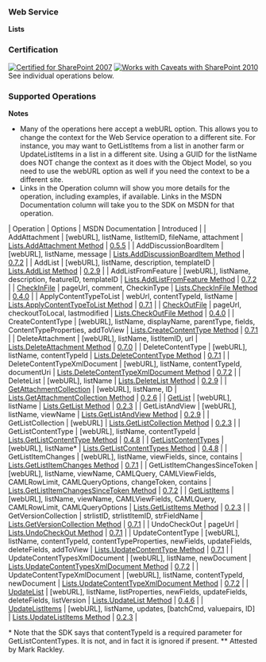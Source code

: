### Web Service

**Lists**

### Certification

[![Certified for SharePoint 2007](http://www.sympraxisconsulting.com/SPServices/sp2007-cert.jpg "Certified for SharePoint 2007")](http://spservices.codeplex.com/wikipage?title=Glossary#Certification) [![Works with Caveats with SharePoint 2010](http://www.sympraxisconsulting.com/SPServices/sp2010-works.jpg "Works with Caveats with SharePoint 2010")](http://spservices.codeplex.com/wikipage?title=Glossary#Certification) See individual operations below.

### Supported Operations

**Notes**

*   Many of the operations here accept a webURL option. This allows you to change the context for the Web Service operation to a different site. For instance, you may want to GetListItems from a list in another farm or UpdateListItems in a list in a different site. Using a GUID for the listName does NOT change the context as it does with the Object Model, so you need to use the webURL option as well if you need the context to be a different site.
*   Links in the Operation column will show you more details for the operation, including examples, if available. Links in the MSDN Documentation column will take you to the SDK on MSDN for that operation.

| Operation | Options | MSDN Documentation | Introduced |
| AddAttachment | <span class="codeInline">[webURL], listName, listItemID, fileName, attachment</span> | [Lists.AddAttachment Method](http://msdn.microsoft.com/en-us/library/lists.lists.addattachment(v=office.12).aspx) | [0.5.5](http://spservices.codeplex.com/releases/view/43225) |
| AddDiscussionBoardItem | <span class="codeInline">[webURL], listName, message</span> | [Lists.AddDiscussionBoardItem Method](http://msdn.microsoft.com/en-us/library/lists.lists.adddiscussionboarditem(v=office.12).aspx) | [0.7.2](http://spservices.codeplex.com/releases/view/81401) |
| AddList | <span class="codeInline">[webURL], listName, description, templateID</span> | [Lists.AddList Method](http://msdn.microsoft.com/en-us/library/lists.lists.addlist.aspx) | [0.2.9](http://spservices.codeplex.com/Release/ProjectReleases.aspx?ReleaseId=32341) |
| AddListFromFeature | <span class="codeInline">[webURL], listName, description, featureID, templateID</span> | [Lists.AddListFromFeature Method](http://msdn.microsoft.com/en-us/library/lists.lists.addlistfromfeature(v=office.12)) | [0.7.2](http://spservices.codeplex.com/releases/view/81401) |
| [CheckInFile](/wikipage?title=CheckInFile&referringTitle=Lists) | <span class="codeInline">pageUrl, comment, CheckinType</span> | [Lists.CheckInFile Method](http://msdn.microsoft.com/en-us/library/lists.lists.checkinfile.aspx) | [0.4.0](http://spservices.codeplex.com/Release/ProjectReleases.aspx?ReleaseId=34458) |
| ApplyContentTypeToList | <span class="codeInline">webUrl, contentTypeId, listName</span> | [Lists.ApplyContentTypeToList Method](http://msdn.microsoft.com/en-us/library/lists.lists.applycontenttypetolist(v=office.12).aspx) | [0.7.1](http://spservices.codeplex.com/releases/view/77486 "0.7.1") |
| [CheckOutFile](/wikipage?title=CheckOutFile&referringTitle=Lists) | <span class="codeInline">pageUrl, checkoutToLocal, lastmodified</span> | [Lists.CheckOutFile Method](http://msdn.microsoft.com/en-us/library/lists.lists.checkoutfile.aspx) | [0.4.0](http://spservices.codeplex.com/Release/ProjectReleases.aspx?ReleaseId=34458) |
| CreateContentType | <span class="codeInline">[webURL],</span> <span class="codeInline">listName, displayName, parentType, fields, ContentTypeProperties, addToView</span> | [Lists.CreateContentType Method](http://msdn.microsoft.com/en-us/library/lists.lists.createcontenttype(v=office.12).aspx) | [0.7.1](http://spservices.codeplex.com/releases/view/77486 "0.7.1") |
| DeleteAttachment | <span class="codeInline">[webURL], listName, listItemID, url</span> | [Lists.DeleteAttachment Method](http://msdn.microsoft.com/en-us/library/websvclists.lists.deleteattachment.aspx) | [0.7.0](http://spservices.codeplex.com/releases/view/68781) |
| DeleteContentType | <span class="codeInline">[webURL],</span> <span class="codeInline">listName, contentTypeId</span> | [Lists.DeleteContentType Method](http://msdn.microsoft.com/en-us/library/lists.lists.deletecontenttype(v=office.12).aspx) | [0.7.1](http://spservices.codeplex.com/releases/view/77486 "0.7.1") |
| DeleteContentTypeXmlDocument | <span class="codeInline">[webURL], listName, contentTypeId, documentUri</span> | [Lists.DeleteContentTypeXmlDocument Method](http://msdn.microsoft.com/en-us/library/lists.lists.deletecontenttypexmldocument(v=office.12).aspx) | [0.7.2](http://spservices.codeplex.com/releases/view/81401) |
| DeleteList | <span class="codeInline">[webURL], listName</span> | [Lists.DeleteList Method](http://msdn.microsoft.com/en-us/library/lists.lists.deletelist.aspx) | [0.2.9](http://spservices.codeplex.com/Release/ProjectReleases.aspx?ReleaseId=32341) |
| [GetAttachmentCollection](/wikipage?title=GetAttachmentCollection) | <span class="codeInline">[webURL], listName, ID</span> | [Lists.GetAttachmentCollection Method](http://msdn.microsoft.com/en-us/library/lists.lists.getattachmentcollection.aspx) | [0.2.6](http://spservices.codeplex.com/Release/ProjectReleases.aspx?ReleaseId=31946) |
| [GetList](/wikipage?title=GetList) | <span class="codeInline">[webURL], listName</span> | [Lists.GetList Method](http://msdn.microsoft.com/en-us/library/lists.lists.getlist.aspx) | [0.2.3](http://spservices.codeplex.com/Release/ProjectReleases.aspx?ReleaseId=31744) |
| GetListAndView | <span class="codeInline">[webURL], listName, viewName</span> | [Lists.GetListAndView Method](http://msdn.microsoft.com/en-us/library/lists.lists.getlistandview.aspx) | [0.2.9](http://spservices.codeplex.com/Release/ProjectReleases.aspx?ReleaseId=32341) |
| GetListCollection | <span class="codeInline">[webURL]</span> | [Lists.GetListCollection Method](http://msdn.microsoft.com/en-us/library/lists.lists.getlistcollection.aspx) | [0.2.3](http://spservices.codeplex.com/Release/ProjectReleases.aspx?ReleaseId=31744) |
| GetListContentType | <span class="codeInline">[webURL], listName, contentTypeId</span> | [Lists.GetListContentType Method](http://msdn.microsoft.com/en-us/library/lists.lists.getlistcontenttype.aspx) | [0.4.8](http://spservices.codeplex.com/Release/ProjectReleases.aspx?ReleaseId=37505) |
| [GetListContentTypes](/wikipage?title=GetListContentTypes&referringTitle=Lists) | <span class="codeInline">[webURL], listName</span>* | [Lists.GetListContentTypes Method](http://msdn.microsoft.com/en-us/library/lists.lists.getlistcontenttypes.aspx) | [0.4.8](http://spservices.codeplex.com/Release/ProjectReleases.aspx?ReleaseId=37505) |
| GetListItemChanges | <span class="codeInline">[webURL],</span> <span class="codeInline">listName, viewFields, since, contains</span> | [Lists.GetListItemChanges Method](http://msdn.microsoft.com/en-us/library/lists.lists.getlistitemchanges(v=office.12).aspx) | [0.7.1](http://spservices.codeplex.com/releases/view/77486 "0.7.1") |
| GetListItemChangesSinceToken | <span class="codeInline">[webURL], listName, viewName, CAMLQuery, <span class="codeInline">CAMLViewFields,</span> CAMLRowLimit, CAMLQueryOptions<span class="codeInline">, changeToken, contains</span></span> | [Lists.GetListItemChangesSinceToken Method](http://msdn.microsoft.com/en-us/library/lists.lists.getlistitemchangessincetoken(v=office.12).aspx) | [0.7.2](http://spservices.codeplex.com/releases/view/81401) |
| [GetListItems](/wikipage?title=GetListItems&referringTitle=Lists) | <span class="codeInline">[webURL], listName, viewName, CAMLViewFields, CAMLQuery, CAMLRowLimit, CAMLQueryOptions</span> | [Lists.GetListItems Method](http://msdn.microsoft.com/en-us/library/lists.lists.getlistitems.aspx) | [0.2.3](http://spservices.codeplex.com/Release/ProjectReleases.aspx?ReleaseId=31744) |
| GetVersionCollection | <span class="codeInline">strlistID, strlistItemID, strFieldName</span> | [Lists.GetVersionCollection Method](http://msdn.microsoft.com/en-us/library/lists.lists.getversioncollection(v=office.12).aspx) | [0.7.1](http://spservices.codeplex.com/releases/view/77486 "0.7.1") |
| UndoCheckOut | <span class="codeInline">pageUrl</span> | [Lists.UndoCheckOut Method](http://msdn.microsoft.com/en-us/library/lists.lists.undocheckout(v=office.12).aspx) | [0.7.1](http://spservices.codeplex.com/releases/view/77486 "0.7.1") |
| UpdateContentType | <span class="codeInline">[webURL],</span> <span class="codeInline">listName, contentTypeId, contentTypeProperties, newFields, updateFields, deleteFields, addToView</span> | [Lists.UpdateContentType Method](http://msdn.microsoft.com/en-us/library/lists.lists.updatecontenttype(v=office.12).aspx) | [0.7.1](http://spservices.codeplex.com/releases/view/77486 "0.7.1") |
| UpdateContentTypesXmlDocument | <span class="codeInline">[webURL], listName, newDocument</span> | [Lists.UpdateContentTypesXmlDocument Method](http://msdn.microsoft.com/en-us/library/lists.lists.updatecontenttypesxmldocument(v=office.12).aspx) | [0.7.2](http://spservices.codeplex.com/releases/view/81401) |
| UpdateContentTypeXmlDocument | <span class="codeInline">[webURL], listName, contentTypeId<span class="codeInline">, newDocument</span></span> | [Lists.UpdateContentTypeXmlDocument Method](http://msdn.microsoft.com/en-us/library/lists.lists.updatecontenttypexmldocument(v=office.12).aspx) | [0.7.2](http://spservices.codeplex.com/releases/view/81401) |
| [UpdateList](/wikipage?title=UpdateList&referringTitle=Lists) | <span class="codeInline">[webURL],</span> <span class="codeInline">listName, listProperties, newFields, updateFields, deleteFields, listVersion</span> | [Lists.UpdateList Method](http://msdn.microsoft.com/en-us/library/lists.lists.updatelist.aspx) | [0.4.6](http://spservices.codeplex.com/Release/ProjectReleases.aspx?ReleaseId=35830) |
| [UpdateListItems](/wikipage?title=UpdateListItems&referringTitle=Lists) | <span class="codeInline">[webURL], listName, updates, [batchCmd, valuepairs, ID]</span> | [Lists.UpdateListItems Method](http://msdn.microsoft.com/en-us/library/lists.lists.updatelistitems.aspx) | [0.2.3](http://spservices.codeplex.com/Release/ProjectReleases.aspx?ReleaseId=31744) |

<span class="codeInline">*</span> Note that the SDK says that <span class="codeInline">contentTypeId</span> is a required parameter for <span class="codeInline">GetListContentTypes</span>. It is not, and in fact it is ignored if present.
** Attested by Mark Rackley.